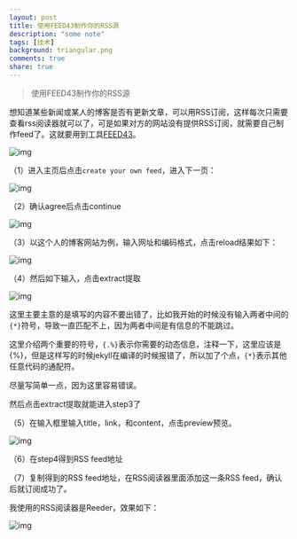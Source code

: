 ```yaml
---
layout: post
title: 使用FEED43制作你的RSS源
description: "some note"
tags: [技术]
background: triangular.png
comments: true
share: true
---
```


> 使用FEED43制作你的RSS源

想知道某些新闻或某人的博客是否有更新文章，可以用RSS订阅，这样每次只需要查看rss阅读器就可以了，可是如果对方的网站没有提供RSS订阅，就需要自己制作feed了。这就要用到工具[FEED43](http://feed43.com/)。

<!-- more -->

![img]({{site.url}}images/article/2016-5-21/1.png)

（1）进入主页后点击```create your own feed```，进入下一页：

![img]({{site.url}}images/article/2016-5-21/2.png)

（2）确认agree后点击continue

![img]({{site.url}}images/article/2016-5-21/3.png)

（3）以这个人的博客网站为例，输入网址和编码格式，点击reload结果如下：

![img]({{site.url}}images/article/2016-5-21/4.png)

（4）然后如下输入，点击extract提取

![img]({{site.url}}images/article/2016-5-21/5.png)

这里主要主意的是填写的内容不要出错了，比如我开始的时候没有输入两者中间的```{*}```符号，导致一直匹配不上，因为两者中间是有信息的不能跳过。

这里介绍两个重要的符号，```{.%}```表示你需要的动态信息，注释一下，这里应该是{%}，但是这样写的时候jekyll在编译的时候报错了，所以加了个点，```{*}```表示其他任意代码的通配符。

尽量写简单一点，因为这里容易错误。

然后点击extract提取就能进入step3了

（5）在输入框里输入title，link，和content，点击preview预览。

![img]({{site.url}}images/article/2016-5-21/6.png)

（6）在step4得到RSS feed地址

（7）复制得到的RSS feed地址，在RSS阅读器里面添加这一条RSS feed，确认后就订阅成功了。

我使用的RSS阅读器是Reeder，效果如下：

![img]({{site.url}}images/article/2016-5-21/7.png)
